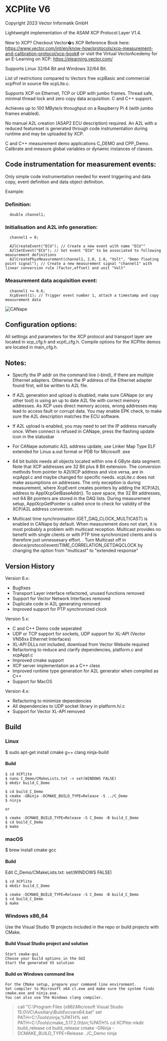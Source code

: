
# XCPlite V6

Copyright 2023 Vector Informatik GmbH

Lightweight implementation of the ASAM XCP Protocol Layer V1.4.

New to XCP? Checkout Vector�s XCP Reference Book here: https://www.vector.com/int/en/know-how/protocols/xcp-measurement-and-calibration-protocol/xcp-book# or visit the Virtual VectorAcedemy for an E-Learning on XCP: https://elearning.vector.com/ 

Supports Linux 32/64 Bit and Windows 32/64 Bit. 

List of restrictions compared to Vectors free xcpBasic and commercial xcpProf in source file xcpLite.c. 

Supports XCP on Ethernet, TCP or UDP with jumbo frames. 
Thread safe, minimal thread lock and zero copy data acquisition. 
C and C++ support. 

Achieves up to 100 MByte/s throughput on a Raspberry Pi 4 (with jumbo frames enabled). 

No manual A2L creation (ASAP2 ECU description) required. 
An A2L with a reduced featureset is generated through code instrumentation during runtime and may be uploaded by XCP. 

C and C++ measurement demo applications C_DEMO and CPP_Demo. 
Calibrate and measure global variables or dynamic instances of classes. 


## Code instrumentation for measurement events:

Only simple code instrumentation needed for event triggering and data copy, event definition and data object definition. 

Example: 

### Definition:
```
  double channel1;
```

### Initialisation and A2L info generation:

```
  channel1 = 0;

  A2lCreateEvent("ECU"); // Create a new event with name "ECU""
  A2lSetEvent("ECU"); // Set event "ECU" to be associated to following measurement definitions
  A2lCreatePhysMeasurement(channel1, 2.0, 1.0, "Volt", "Demo floating point signal"); // Create a new measurement signal "channel1" with linear conversion rule (factor,offset) and unit "Volt"
```


### Measurement data acquisition event:

```
  channel1 += 0.6;
  XcpEvent(1); // Trigger event number 1, attach a timestamp and copy measurement data
```

![CANape](Screenshot.png)


## Configuration options:

All settings and parameters for the XCP protocol and transport layer are located in xcp_cfg.h and xcptl_cfg.h. 
Compile options for the XCPlite demos are located in main_cfg.h. 

## Notes:

- Specify the IP addr on the command line (-bind), if there are multiple Ethernet adapters. 
  Otherwise the IP address of the Ethernet adapter found first, will be written to A2L file. 

- If A2L generation and upload is disabled, make sure CANape (or any other tool) is using an up to date A2L file with correct memory addresses. 
  As XCP uses direct memory access, wrong addresses may lead to access fault or corrupt data. 
  You may enable EPK check, to make sure the A2L description matches the ECU software.

- If A2L upload is enabled, you may need to set the IP address manually once.
  When connect is refused in CANape, press the flashing update icon in the statusbar 

- For CANape automatic A2L address update, use Linker Map Type ELF extended for Linux a.out format or PDB for Microsoft .exe

- 64 bit builds needs all objects located within one 4 GByte data segment. Note that XCP addresses are 32 Bit plus 8 Bit extension. 
  The conversion methods from pointer to A2l/XCP address and vice versa, are in xcpAppl.c and maybe changed for specific needs. 
  xcpLite.c does not make assumptions on addresses. The only exception is during measurement, where XcpEvent creates pointers by adding the XCP/A2L address to ApplXcpGetBaseAddr(). 
  To save space, the 32 Bit addresses, not 64 Bit pointers are stored in the DAQ lists.
  During measurement setup, ApplXcpGetPointer is called once to check for validity of the XCP/A2L address conversion. 
  
- Multicast time synchronisation (GET_DAQ_CLOCK_MULTICAST) is enabled in CANape by default. 
  When measurement does not start, it is most probably a problem with multicast reception. 
  Multicast provides no benefit with single clients or with PTP time synchronized clients and is therefore just unnessesary effort. . 
  Turn Multicast off in device/protocol/event/TIME_CORRELATION_GETDAQCLOCK  by changing the option from "multicast" to "extended response"




## Version History

Version 6.x:
- Bugfixes
- Transport Layer interface refactored, unused functions removed
- Support for Vector Network Interfaces removed
- Duplicate code in A2L generating removed
- Improved support for PTP synchronized clock

Version 5.x:
- C and C++ Demo code seperated
- UDP or TCP support for sockets, UDP support for XL-API (Vector VN56xx Ethernet Interfaces)
- XL-API DLLs not included, download from Vector Website required
- Refactoring to reduce and clarify dependencies, platform.c and xcpAppl.c
- Improved cmake support
- XCP server implementation as a C++ class 
- Improved runtime type generation for A2L generator when compiled as C++
- Support for MacOS

Version 4.x:

- Refactoring to minimize dependencies
- All dependencies to UDP socket library in platform.h/.c
- Support for Vector XL-API removed


## Build

### Linux 

$ sudo apt-get install cmake g++ clang ninja-build

#### Build

```
$ cd XCPlite
$ nano C_Demo/CMakeLists.txt -> set(WINDOWS FALSE)
$ mkdir build_C_Demo

$ cd build_C_Demo
$ cmake -GNinja -DCMAKE_BUILD_TYPE=Release -S ../C_Demo 
$ ninja

or

$ cmake -DCMAKE_BUILD_TYPE=Release -S C_Demo -B build_C_Demo
$ cd build_C_Demo
$ make

```

### macOS 

$ brew install cmake gcc 

#### Build

Edit C_Demo/CMakeLists.txt: set(WINDOWS FALSE)

```
$ cd XCPlite
$ mkdir build_C_Demo

$ cmake -DCMAKE_BUILD_TYPE=Release -S C_Demo -B build_C_Demo
$ cd build_C_Demo
$ make

```


### Windows x86_64

Use the Visual Studio 19 projects included in the repo or build projects with CMake.

#### Build Visual Studio project and solution
```
Start cmake-gui
Choose your build options in the GUI
Start the generated VS solution
```

#### Build on Windows command line

```
For the CMake setup, prepare your command line environment.
Set compiler to Microsoft x64 cl.exe and make sure the system finds cmake.exe and ninja.exe.
You can also use the Windows clang compiler.

```
> call "C:\Program Files (x86)\Microsoft Visual Studio 15.0\VC\Auxiliary\Build\vcvars64.bat"
> set PATH=C:\Tools\ninja;%PATH%
> set PATH=C:\Tools\cmake_3.17.2.0\bin;%PATH%
> cd XCPlite
> mkdir build_release
> cd build_release
> cmake -GNinja -DCMAKE_BUILD_TYPE=Release ../C_Demo
> ninja
```

